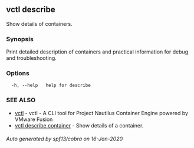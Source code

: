 ## vctl describe

Show details of containers.

### Synopsis

Print detailed description of containers and practical information for debug and troubleshooting.

### Options

```
  -h, --help   help for describe
```

### SEE ALSO

* [vctl](vctl.md)	 - vctl - A CLI tool for Project Nautilus Container Engine powered by VMware Fusion
* [vctl describe container](vctl_describe_container.md)	 - Show details of a container.

###### Auto generated by spf13/cobra on 16-Jan-2020
